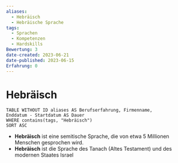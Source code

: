 ```yaml
---
aliases:
  - Hebräisch
  - Hebräische Sprache
tags:
  - Sprachen
  - Kompetenzen
  - Hardskills
Bewertung: 3
date-created: 2023-06-21
date-published: 2023-06-15
Erfahrung: 0
---
```


# Hebräisch

```dataview
TABLE WITHOUT ID aliases AS Berufserfahrung, Firmenname,
Enddatum - Startdatum AS Dauer
WHERE contains(tags, "Hebräisch")
SORT ASC
```

- **Hebräisch** ist eine semitische Sprache, die von etwa 5 Millionen Menschen gesprochen wird.
- **Hebräisch** ist die Sprache des Tanach (Altes Testament) und des modernen Staates Israel
